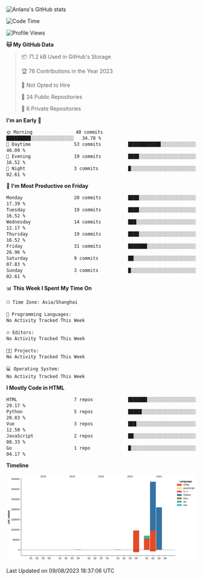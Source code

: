 <!-- ![Anlans's GitHub stats](https://github-readme-stats.vercel.app/api?username=Anlans) -->
![Anlans's GitHub stats](https://github-readme-stats.vercel.app/api?username=Anlans&rank_icon=github)

<!--START_SECTION:waka-->
![Code Time](http://img.shields.io/badge/Code%20Time-0%20secs-blue)

![Profile Views](http://img.shields.io/badge/Profile%20Views-161-blue)

**🐱 My GitHub Data** 

> 📦 71.2 kB Used in GitHub's Storage 
 > 
> 🏆 76 Contributions in the Year 2023
 > 
> 🚫 Not Opted to Hire
 > 
> 📜 24 Public Repositories 
 > 
> 🔑 6 Private Repositories 
 > 
**I'm an Early 🐤** 

```text
🌞 Morning                40 commits          █████████░░░░░░░░░░░░░░░░   34.78 % 
🌆 Daytime                53 commits          ████████████░░░░░░░░░░░░░   46.09 % 
🌃 Evening                19 commits          ████░░░░░░░░░░░░░░░░░░░░░   16.52 % 
🌙 Night                  3 commits           █░░░░░░░░░░░░░░░░░░░░░░░░   02.61 % 
```
📅 **I'm Most Productive on Friday** 

```text
Monday                   20 commits          ████░░░░░░░░░░░░░░░░░░░░░   17.39 % 
Tuesday                  19 commits          ████░░░░░░░░░░░░░░░░░░░░░   16.52 % 
Wednesday                14 commits          ███░░░░░░░░░░░░░░░░░░░░░░   12.17 % 
Thursday                 19 commits          ████░░░░░░░░░░░░░░░░░░░░░   16.52 % 
Friday                   31 commits          ███████░░░░░░░░░░░░░░░░░░   26.96 % 
Saturday                 9 commits           ██░░░░░░░░░░░░░░░░░░░░░░░   07.83 % 
Sunday                   3 commits           █░░░░░░░░░░░░░░░░░░░░░░░░   02.61 % 
```


📊 **This Week I Spent My Time On** 

```text
🕑︎ Time Zone: Asia/Shanghai

💬 Programming Languages: 
No Activity Tracked This Week

🔥 Editors: 
No Activity Tracked This Week

🐱‍💻 Projects: 
No Activity Tracked This Week

💻 Operating System: 
No Activity Tracked This Week
```

**I Mostly Code in HTML** 

```text
HTML                     7 repos             ███████░░░░░░░░░░░░░░░░░░   29.17 % 
Python                   5 repos             █████░░░░░░░░░░░░░░░░░░░░   20.83 % 
Vue                      3 repos             ███░░░░░░░░░░░░░░░░░░░░░░   12.50 % 
JavaScript               2 repos             ██░░░░░░░░░░░░░░░░░░░░░░░   08.33 % 
Go                       1 repo              █░░░░░░░░░░░░░░░░░░░░░░░░   04.17 % 
```



**Timeline**

![Lines of Code chart](https://raw.githubusercontent.com/Anlans/Anlans/main/assets/bar_graph.png)


 Last Updated on 09/08/2023 18:37:06 UTC
<!--END_SECTION:waka-->
